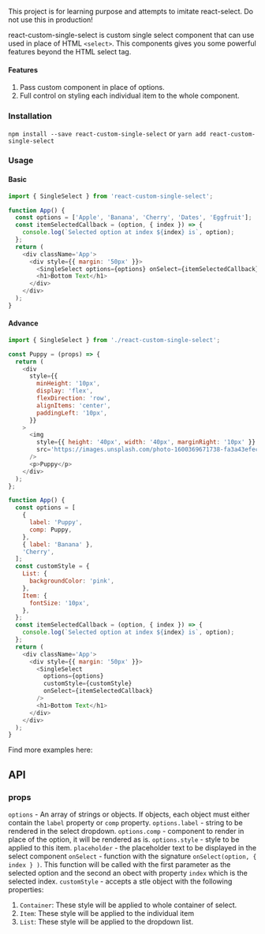 This project is for learning purpose and attempts to imitate react-select. Do not use this in production!

react-custom-single-select is custom single select component that can use used in place of HTML `<select>`. This components gives you some powerful features beyond the HTML select tag.

#### Features

1. Pass custom component in place of options.
2. Full control on styling each individual item to the whole component.

### Installation

`npm install --save react-custom-single-select`
or
`yarn add react-custom-single-select`

### Usage

#### Basic

```js
import { SingleSelect } from 'react-custom-single-select';

function App() {
  const options = ['Apple', 'Banana', 'Cherry', 'Dates', 'Eggfruit'];
  const itemSelectedCallback = (option, { index }) => {
    console.log(`Selected option at index ${index} is`, option);
  };
  return (
    <div className='App'>
      <div style={{ margin: '50px' }}>
        <SingleSelect options={options} onSelect={itemSelectedCallback} />
        <h1>Bottom Text</h1>
      </div>
    </div>
  );
}
```

#### Advance

```js
import { SingleSelect } from './react-custom-single-select';

const Puppy = (props) => {
  return (
    <div
      style={{
        minHeight: '10px',
        display: 'flex',
        flexDirection: 'row',
        alignItems: 'center',
        paddingLeft: '10px',
      }}
    >
      <img
        style={{ height: '40px', width: '40px', marginRight: '10px' }}
        src='https://images.unsplash.com/photo-1600369671738-fa3a43efeced?ixlib=rb-1.2.1&ixid=eyJhcHBfaWQiOjEyMDd9&auto=format&fit=crop&w=1000&q=80'
      />
      <p>Puppy</p>
    </div>
  );
};

function App() {
  const options = [
    {
      label: 'Puppy',
      comp: Puppy,
    },
    { label: 'Banana' },
    'Cherry',
  ];
  const customStyle = {
    List: {
      backgroundColor: 'pink',
    },
    Item: {
      fontSize: '10px',
    },
  };
  const itemSelectedCallback = (option, { index }) => {
    console.log(`Selected option at index ${index} is`, option);
  };
  return (
    <div className='App'>
      <div style={{ margin: '50px' }}>
        <SingleSelect
          options={options}
          customStyle={customStyle}
          onSelect={itemSelectedCallback}
        />
        <h1>Bottom Text</h1>
      </div>
    </div>
  );
}
```

Find more examples here:

## API

### props

`options` - An array of strings or objects. If objects, each object must either contain the `label` property or `comp` property.
`options.label` - string to be rendered in the select dropdown.
`options.comp` - component to render in place of the option, it will be rendered as is.
`options.style` - style to be applied to this item.
`placeholder` - the placeholder text to be displayed in the select component
`onSelect` - function with the signature `onSelect(option, { index } )`. This function will be called with the first parameter as the selected option and the second an obect with property `index` which is the selected index.
`customStyle` - accepts a stle object with the following properties:

1. `Container`: These style will be applied to whole container of select.
1. `Item`: These style will be applied to the individual item
1. `List`: These style will be applied to the dropdown list.
